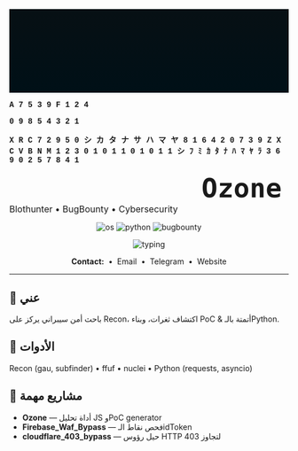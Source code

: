 <!-- Profile hero: Matrix animated SVG + Glitch title -->
<svg xmlns="http://www.w3.org/2000/svg" viewBox="0 0 1200 360" width="100%" preserveAspectRatio="xMidYMid slice">
  <defs>
    <linearGradient id="bg" x1="0" x2="0" y1="0" y2="1">
      <stop offset="0%" stop-color="#071014"/>
      <stop offset="100%" stop-color="#001017"/>
    </linearGradient>
    <style type="text/css"><![CDATA[
      .mono { font-family: "Fira Code", "Courier New", monospace; fill:#2af77f; font-weight:600; font-size:14px; }
      .title { font-family: "Fira Code", monospace; font-weight:800; font-size:48px; fill:#bffcff; }
      .subtitle { font-family: Inter, system-ui, sans-serif; fill:#9fb3c8; font-size:16px; }
      a { fill:#7ecbff; text-decoration:none; }
    ]]></style>
  </defs>
  <!-- background -->
  <rect width="100%" height="100%" fill="url(#bg)"/>
  <!-- matrix columns (a few columns, each animates down) -->
  <g opacity="0.95">
    <text x="40" y="-10" class="mono">ﾌ ﾐ ｶ ﾀ ﾅ ﾊ ﾏ ﾔ ﾗ ﾜ 0 1 1 0
      <animate attributeName="y" from="-20" to="380" dur="6s" begin="0s" repeatCount="indefinite" />
    </text>

  <text x="110" y="-50" class="mono">A 7 5 3 9 F 1 2 4
      <animate attributeName="y" from="-50" to="380" dur="5.6s" begin="0.5s" repeatCount="indefinite" />
    </text>

   <text x="190" y="-30" class="mono">0 9 8 5 4 3 2 1
      <animate attributeName="y" from="-30" to="380" dur="6.4s" begin="0.9s" repeatCount="indefinite" />
    </text>

  <text x="260" y="-20" class="mono">X R C 7 2 9 5 0
      <animate attributeName="y" from="-20" to="380" dur="5s" begin="0.3s" repeatCount="indefinite" />
    </text>
    <text x="340" y="-40" class="mono">シ カ タ ナ サ ハ マ ヤ
      <animate attributeName="y" from="-40" to="380" dur="5.8s" begin="0.8s" repeatCount="indefinite" />
    </text>
    <text x="420" y="-10" class="mono">8 1 6 4 2 0 7 3 9
      <animate attributeName="y" from="-10" to="380" dur="6.1s" begin="0.2s" repeatCount="indefinite" />
    </text>
    <text x="500" y="-30" class="mono">Z X C V B N M 1 2 3
      <animate attributeName="y" from="-30" to="380" dur="5.3s" begin="0.7s" repeatCount="indefinite" />
    </text>
    <text x="760" y="-10" class="mono">0 1 0 1 1 0 1 0 1 1
      <animate attributeName="y" from="-10" to="380" dur="5.9s" begin="0.4s" repeatCount="indefinite" />
    </text>
    <text x="860" y="-40" class="mono">シ ﾌ ﾐ ｶ ﾀ ﾅ ﾊ ﾏ ﾔ ﾗ
      <animate attributeName="y" from="-40" to="380" dur="6.2s" begin="1.0s" repeatCount="indefinite" />
    </text>
    <text x="960" y="-20" class="mono">3 6 9 0 2 5 7 8 4 1
      <animate attributeName="y" from="-20" to="380" dur="5.5s" begin="0.6s" repeatCount="indefinite" />
    </text>
  </g>
  <!-- center glitch title group -->
  <g transform="translate(600,165)" text-anchor="middle">
    <!-- cyan shadow -->
    <text class="title" x="-4" y="-2" fill="#3ad1ff" opacity="0.85" style="mix-blend-mode:screen">
      Ozone
      <animate attributeName="x" values="-4;2;-4" dur="2.2s" repeatCount="indefinite" />
    </text>
        <!-- red shadow -->
  <text class="title" x="4" y="2" fill="#ff4d79" opacity="0.85" style="mix-blend-mode:screen">
      Ozone
      <animate attributeName="x" values="4;-2;4" dur="2.2s" repeatCount="indefinite" />
    </text>
      <!-- main -->
  <text class="title" x="0" y="0" fill="#bffcff">Ozone</text>
      <!-- subtitle -->
  <text class="subtitle" x="0" y="46">Blothunter • BugBounty • Cybersecurity</text>
  </g>
</svg>

<!-- ===== Badges & typing effect ===== -->
<p align="center">
  <img src="https://img.shields.io/badge/OS-Kali%20Linux-informational?logo=kali-linux" alt="os" />
  <img src="https://img.shields.io/badge/Lang-Python-blue?logo=python" alt="python" />
  <img src="https://img.shields.io/badge/Focus-Bug%20Bounty-success" alt="bugbounty" />
</p>

<p align="center">
  <img src="https://readme-typing-svg.herokuapp.com?font=Fira+Code&size=22&pause=1000&color=7aa2ff&center=true&width=760&lines=Bug+Bounty+%7C+Web+Exploitation+%7C+Automation+in+Python" alt="typing" />
</p>

<!-- ===== Contacts ===== -->
<p align="center">
  <strong>Contact:</strong>
  &nbsp;•&nbsp;
  <a href="mailto:Ozone_6@hotmail.com">Email</a>
  &nbsp;•&nbsp;
  <a href="https://t.me/Ozone_su_bot" target="_blank">Telegram</a>
  &nbsp;•&nbsp;
  <a href="https://zoro-v.github.io/Ozone/" target="_blank">Website</a>
</p>

---

## 🔐 عني
باحث أمن سيبراني يركز على Recon، اكتشاف ثغرات، وبناء PoC & أتمتة بالـPython.

## 🧰 الأدوات
Recon (gau, subfinder) • ffuf • nuclei • Python (requests, asyncio)

## 📂 مشاريع مهمة
- **Ozone** — أداة تحليل JS وPoC generator  
- **Firebase_Waf_Bypass** — فحص نقاط الـidToken  
- **cloudflare_403_bypass** — حيل رؤوس HTTP لتجاوز 403
